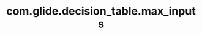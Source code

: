 ---
weight: 93
layout: page
title: com.glide.decision_table.max_inputs
description: ""
value: ""
---